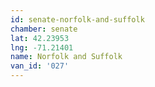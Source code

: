 ```yaml
---
id: senate-norfolk-and-suffolk
chamber: senate
lat: 42.23953
lng: -71.21401
name: Norfolk and Suffolk
van_id: '027'
---
```

